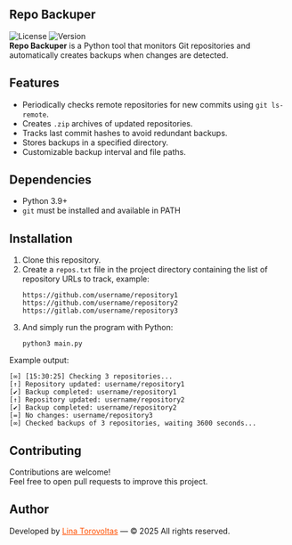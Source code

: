 ## Repo Backuper

![License](https://img.shields.io/github/license/lina-torovoltas/Repo_Backuper)
![Version](https://img.shields.io/github/v/release/lina-torovoltas/Repo-Backuper)</br>
**Repo Backuper** is a Python tool that monitors Git repositories and automatically creates backups when changes are detected.

## Features

- Periodically checks remote repositories for new commits using `git ls-remote`.
- Creates `.zip` archives of updated repositories.
- Tracks last commit hashes to avoid redundant backups.
- Stores backups in a specified directory.
- Customizable backup interval and file paths.

## Dependencies

- Python 3.9+
- `git` must be installed and available in PATH

## Installation

1. Clone this repository.
2. Create a `repos.txt` file in the project directory containing the list of repository URLs to track, example:
    ```
    https://github.com/username/repository1
    https://github.com/username/repository2
    https://gitlab.com/username/repository3
    ```
3. And simply run the program with Python:
    ```
    python3 main.py
    ```

Example output:

```
[∞] [15:30:25] Checking 3 repositories...
[↑] Repository updated: username/repository1
[✔] Backup completed: username/repository1
[↑] Repository updated: username/repository2
[✔] Backup completed: username/repository2
[=] No changes: username/repository3
[∞] Checked backups of 3 repositories, waiting 3600 seconds...
```

## Contributing

Contributions are welcome!</br>
Feel free to open pull requests to improve this project.


## Author

Developed by <a href="https://github.com/lina-torovoltas" style="color:#ff4f00">Lina Torovoltas</a> — © 2025 All rights reserved.